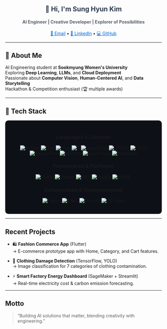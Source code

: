<h2 align="center" style="color:#2e3b4e;">👋 Hi, I'm Sung Hyun Kim</h2>
<h4 align="center" style="color:#586069;">AI Engineer | Creative Developer | Explorer of Possibilities</h4>

<p align="center">
  <a href="mailto:smwuai2004@sookmyung.ac.kr" style="color:#0366d6;">📧 Email</a> •
  <a href="https://www.linkedin.com/in/%EC%84%B1%ED%98%84-%EA%B9%80-wishyun0303/" style="color:#0366d6;">🔗 LinkedIn</a> •
  <a href="https://github.com/wis-hyun" style="color:#0366d6;">💻 GitHub</a>
</p>

---

## 🎀 About Me  

 AI Engineering student at **Sookmyung Women's University**  
 Exploring **Deep Learning**, **LLMs**, and **Cloud Deployment**  
 Passionate about **Computer Vision**, **Human-Centered AI**, and **Data Storytelling**  
 Hackathon & Competition enthusiast (🏆 multiple awards)  

---

## 🎀 Tech Stack  

<div align="center" style="background-color:#0d1117; padding:20px; border-radius:10px">

###  Languages & Libraries  
![Python](https://img.shields.io/badge/-Python-3776AB?logo=python&logoColor=white)
![Dart](https://img.shields.io/badge/-Dart-0175C2?logo=dart&logoColor=white)
![Java](https://img.shields.io/badge/-Java-007396?logo=java&logoColor=white)
![C](https://img.shields.io/badge/-C-00599C?logo=c&logoColor=white)
![JavaScript](https://img.shields.io/badge/-JavaScript-F7DF1E?logo=javascript&logoColor=black)
![HTML5](https://img.shields.io/badge/-HTML5-E34F26?logo=html5&logoColor=white)
![CSS3](https://img.shields.io/badge/-CSS3-1572B6?logo=css3&logoColor=white)  
![TensorFlow](https://img.shields.io/badge/-TensorFlow-FF6F00?logo=tensorflow&logoColor=white)
![PyTorch](https://img.shields.io/badge/-PyTorch-EE4C2C?logo=pytorch&logoColor=white)
![scikit-learn](https://img.shields.io/badge/-scikit--learn-F7931E?logo=scikit-learn&logoColor=white)
![Matplotlib](https://img.shields.io/badge/-Matplotlib-11557C?logo=plotly&logoColor=white)

###  Frameworks & Platforms  
![Flutter](https://img.shields.io/badge/-Flutter-02569B?logo=flutter&logoColor=white)
![Docker](https://img.shields.io/badge/-Docker-2496ED?logo=docker&logoColor=white)
![AWS](https://img.shields.io/badge/-AWS-232F3E?logo=amazon-aws&logoColor=white)
![Kaggle](https://img.shields.io/badge/-Kaggle-20BEFF?logo=kaggle&logoColor=white)
![KNIME](https://img.shields.io/badge/-KNIME-FEBD07?logo=knime&logoColor=black)

###  Collaboration & Communication  
![Notion](https://img.shields.io/badge/-Notion-000000?logo=notion&logoColor=white)
![Slack](https://img.shields.io/badge/-Slack-4A154B?logo=slack&logoColor=white)
![Discord](https://img.shields.io/badge/-Discord-5865F2?logo=discord&logoColor=white)
![VS Code](https://img.shields.io/badge/-VSCode-007ACC?logo=visual-studio-code&logoColor=white)

</div>

---


##  Recent Projects  

- 🛍️ **Fashion Commerce App** (Flutter)  
  → E-commerce prototype app with Home, Category, and Cart features.  

- 🧠 **Clothing Damage Detection** (TensorFlow, YOLO)  
  → Image classification for 7 categories of clothing contamination.  

- ⚡ **Smart Factory Energy Dashboard** (SageMaker + Streamlit)  
  → Real-time electricity cost & carbon emission forecasting.  

---

##  Motto  
> “Building AI solutions that matter, blending creativity with engineering.”  
